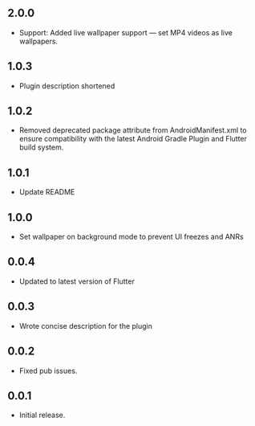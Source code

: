 ## 2.0.0
* Support: Added live wallpaper support — set MP4 videos as live wallpapers.

## 1.0.3
* Plugin description shortened

## 1.0.2
* Removed deprecated package attribute from AndroidManifest.xml to ensure compatibility with the latest Android Gradle Plugin and Flutter build system.

## 1.0.1
* Update README

## 1.0.0
*  Set wallpaper on background mode to prevent UI freezes and ANRs

## 0.0.4
* Updated to latest version of Flutter

## 0.0.3
* Wrote concise description for the plugin

## 0.0.2
* Fixed pub issues.

## 0.0.1
* Initial release.
